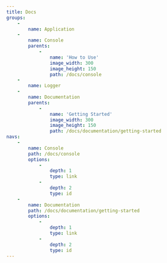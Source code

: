 ```yaml
---
title: Docs
groups:
    -
        name: Application
    -
        name: Console
        parents:
            -
                name: 'How to Use'
                image_width: 300
                image_height: 150
                path: /docs/console
    -
        name: Logger
    -
        name: Documentation
        parents:
            -
                name: 'Getting Started'
                image_width: 300
                image_height: 150
                path: /docs/documentation/getting-started
navs:
    -
        name: Console
        path: /docs/console
        options:
            -
                depth: 1
                type: link
            -
                depth: 2
                type: id
    -
        name: Documentation
        path: /docs/documentation/getting-started
        options:
            -
                depth: 1
                type: link
            -
                depth: 2
                type: id
---
```


